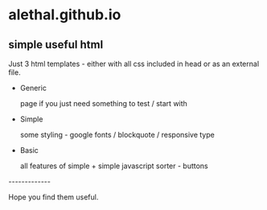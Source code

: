 # alethal.github.io
simple useful html
------------------
Just 3 html templates - either with all css included in head or as an external file.
<ul>
  <li>Generic<p>page if you just need something to test / start with</p></li>
  <li>Simple<p>some styling - google fonts / blockquote / responsive type</p></li>
  <li>Basic<p>all features of simple + simple javascript sorter - buttons</p></li>
 </ul>
 -------------
 <p>Hope you find them useful.</p>
